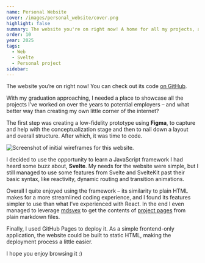 ```yaml
---
name: Personal Website
cover: /images/personal_website/cover.png
highlight: false
summary: The website you're on right now! A home for all my projects, and my personal little corner of the internet. Check out its code on GitHub.
order: 10
year: 2025
tags:
  - Web
  - Svelte
  - Personal project
sidebar:
---
```


The website you’re on right now! You can check out its code [on GitHub](https://github.com/franciscunha/franciscunha.com).

With my graduation approaching, I needed a place to showcase all the projects I’ve worked on over the years to potential employers – and what better way than creating my own little corner of the internet?

The first step was creating a low-fidelity prototype using **Figma**, to capture and help with the conceptualization stage and then to nail down a layout and overall structure. After which, it was time to code.

![Screenshot of initial wireframes for this website.](/images/personal_website/wireframe.png)

I decided to use the opportunity to learn a JavaScript framework I had heard some buzz about, **Svelte**. My needs for the website were simple, but I still managed to use some features from Svelte and SvelteKit past their basic syntax, like reactivity, dynamic routing and transition animations.

Overall I quite enjoyed using the framework – its similarity to plain HTML makes for a more streamlined coding experience, and I found its features simpler to use than what I’ve experienced with React. In the end I even managed to leverage [mdsvex](https://mdsvex.pngwn.io/docs) to get the contents of [project pages](https://github.com/franciscunha/franciscunha.com/blob/main/src/routes/project/%5Bslug%5D/%2Bpage.svelte) from plain markdown files.

Finally, I used GitHub Pages to deploy it. As a simple frontend-only application, the website could be built to static HTML, making the deployment process a little easier.

I hope you enjoy browsing it :)
